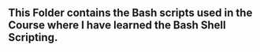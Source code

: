 ## This Folder contains the Bash scripts used in the Course where I have learned the Bash Shell Scripting.
